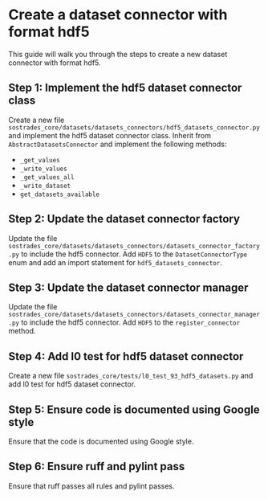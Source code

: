 # Create a dataset connector with format hdf5

This guide will walk you through the steps to create a new dataset connector with format hdf5.

## Step 1: Implement the hdf5 dataset connector class

Create a new file `sostrades_core/datasets/datasets_connectors/hdf5_datasets_connector.py` and implement the hdf5 dataset connector class. Inherit from `AbstractDatasetsConnector` and implement the following methods:
- `_get_values`
- `_write_values`
- `_get_values_all`
- `_write_dataset`
- `get_datasets_available`

## Step 2: Update the dataset connector factory

Update the file `sostrades_core/datasets/datasets_connectors/datasets_connector_factory.py` to include the hdf5 connector. Add `HDF5` to the `DatasetConnectorType` enum and add an import statement for `hdf5_datasets_connector`.

## Step 3: Update the dataset connector manager

Update the file `sostrades_core/datasets/datasets_connectors/datasets_connector_manager.py` to include the hdf5 connector. Add `HDF5` to the `register_connector` method.

## Step 4: Add l0 test for hdf5 dataset connector

Create a new file `sostrades_core/tests/l0_test_93_hdf5_datasets.py` and add l0 test for hdf5 dataset connector.

## Step 5: Ensure code is documented using Google style

Ensure that the code is documented using Google style.

## Step 6: Ensure ruff and pylint pass

Ensure that ruff passes all rules and pylint passes.
